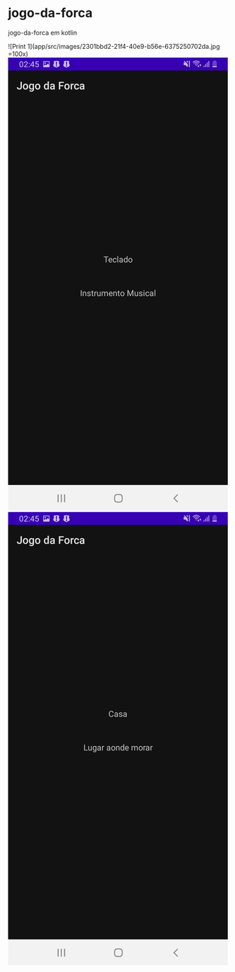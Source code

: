 # jogo-da-forca
jogo-da-forca em kotlin


![Print 1](app/src/images/2301bbd2-21f4-40e9-b56e-6375250702da.jpg =100x)
![Print 2](app/src/images/40456cb8-bac3-4d02-b678-e2d70a7c5adc.jpg)
![Print 3](app/src/images/c45fb174-91e5-48fa-9a95-083848516140.jpg)
